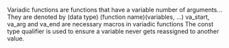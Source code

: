 Variadic functions are functions that have a variable number of arguments...
They are denoted by (data type) (function name)(variables, ...)
va_start, va_arg and va_end are necessary macros in variadic functions
The const type qualifier is used to ensure a variable never gets reassigned to another value.
